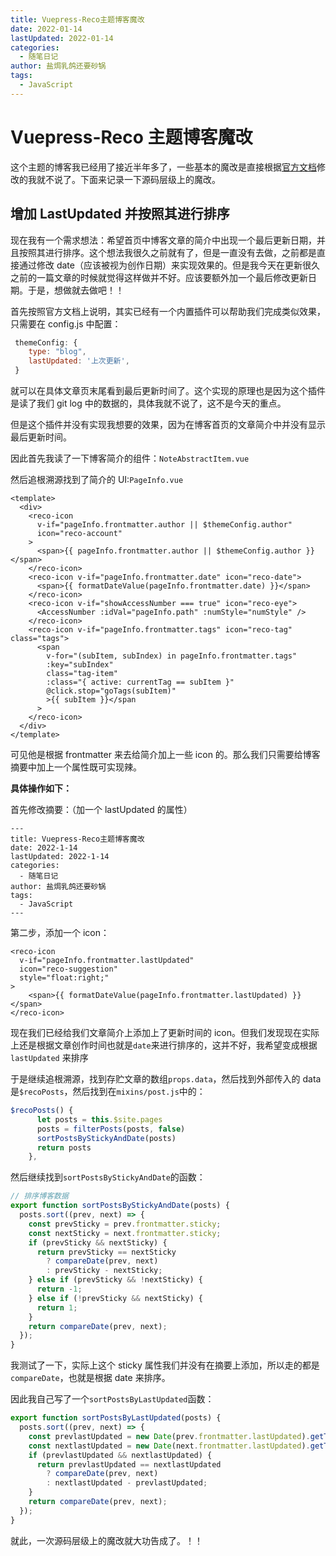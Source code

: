 ```yaml
---
title: Vuepress-Reco主题博客魔改
date: 2022-01-14
lastUpdated: 2022-01-14
categories:
  - 随笔日记
author: 盐焗乳鸽还要砂锅
tags:
  - JavaScript
---
```


# Vuepress-Reco 主题博客魔改

这个主题的博客我已经用了接近半年多了，一些基本的魔改是直接根据[官方文档](https://vuepress-theme-reco.recoluan.com/views/1.x/)修改的我就不说了。下面来记录一下源码层级上的魔改。

## 增加 LastUpdated 并按照其进行排序

现在我有一个需求想法：希望首页中博客文章的简介中出现一个最后更新日期，并且按照其进行排序。这个想法我很久之前就有了，但是一直没有去做，之前都是直接通过修改 date（应该被视为创作日期）来实现效果的。但是我今天在更新很久之前的一篇文章的时候就觉得这样做并不好。应该要额外加一个最后修改更新日期。于是，想做就去做吧！！

首先按照官方文档上说明，其实已经有一个内置插件可以帮助我们完成类似效果，只需要在 config.js 中配置：

```js
 themeConfig: {
    type: "blog",
    lastUpdated: '上次更新',
 }
```

就可以在具体文章页末尾看到最后更新时间了。这个实现的原理也是因为这个插件是读了我们 git log 中的数据的，具体我就不说了，这不是今天的重点。

但是这个插件并没有实现我想要的效果，因为在博客首页的文章简介中并没有显示最后更新时间。

因此首先我读了一下博客简介的组件：`NoteAbstractItem.vue`

然后追根溯源找到了简介的 UI:`PageInfo.vue`

```vue
<template>
  <div>
    <reco-icon
      v-if="pageInfo.frontmatter.author || $themeConfig.author"
      icon="reco-account"
    >
      <span>{{ pageInfo.frontmatter.author || $themeConfig.author }}</span>
    </reco-icon>
    <reco-icon v-if="pageInfo.frontmatter.date" icon="reco-date">
      <span>{{ formatDateValue(pageInfo.frontmatter.date) }}</span>
    </reco-icon>
    <reco-icon v-if="showAccessNumber === true" icon="reco-eye">
      <AccessNumber :idVal="pageInfo.path" :numStyle="numStyle" />
    </reco-icon>
    <reco-icon v-if="pageInfo.frontmatter.tags" icon="reco-tag" class="tags">
      <span
        v-for="(subItem, subIndex) in pageInfo.frontmatter.tags"
        :key="subIndex"
        class="tag-item"
        :class="{ active: currentTag == subItem }"
        @click.stop="goTags(subItem)"
        >{{ subItem }}</span
      >
    </reco-icon>
  </div>
</template>
```

可见他是根据 frontmatter 来去给简介加上一些 icon 的。那么我们只需要给博客摘要中加上一个属性既可实现辣。

**具体操作如下：**

首先修改摘要：（加一个 lastUpdated 的属性）

```
---
title: Vuepress-Reco主题博客魔改
date: 2022-1-14
lastUpdated: 2022-1-14
categories:
  - 随笔日记
author: 盐焗乳鸽还要砂锅
tags:
  - JavaScript
---
```

第二步，添加一个 icon：

```vue
<reco-icon
  v-if="pageInfo.frontmatter.lastUpdated"
  icon="reco-suggestion"
  style="float:right;"
>
    <span>{{ formatDateValue(pageInfo.frontmatter.lastUpdated) }}</span>
</reco-icon>
```

现在我们已经给我们文章简介上添加上了更新时间的 icon。但我们发现现在实际上还是根据文章创作时间也就是`date`来进行排序的，这并不好，我希望变成根据 `lastUpdated` 来排序

于是继续追根溯源，找到存贮文章的数组`props.data`，然后找到外部传入的 data 是`$recoPosts`，然后找到在`mixins/post.js`中的：

```js
$recoPosts() {
      let posts = this.$site.pages
      posts = filterPosts(posts, false)
      sortPostsByStickyAndDate(posts)
      return posts
    },
```

然后继续找到`sortPostsByStickyAndDate`的函数：

```js
// 排序博客数据
export function sortPostsByStickyAndDate(posts) {
  posts.sort((prev, next) => {
    const prevSticky = prev.frontmatter.sticky;
    const nextSticky = next.frontmatter.sticky;
    if (prevSticky && nextSticky) {
      return prevSticky == nextSticky
        ? compareDate(prev, next)
        : prevSticky - nextSticky;
    } else if (prevSticky && !nextSticky) {
      return -1;
    } else if (!prevSticky && nextSticky) {
      return 1;
    }
    return compareDate(prev, next);
  });
}
```

我测试了一下，实际上这个 sticky 属性我们并没有在摘要上添加，所以走的都是`compareDate`，也就是根据 date 来排序。

因此我自己写了一个`sortPostsByLastUpdated`函数：

```js
export function sortPostsByLastUpdated(posts) {
  posts.sort((prev, next) => {
    const prevlastUpdated = new Date(prev.frontmatter.lastUpdated).getTime();
    const nextlastUpdated = new Date(next.frontmatter.lastUpdated).getTime();
    if (prevlastUpdated && nextlastUpdated) {
      return prevlastUpdated == nextlastUpdated
        ? compareDate(prev, next)
        : nextlastUpdated - prevlastUpdated;
    }
    return compareDate(prev, next);
  });
}
```

就此，一次源码层级上的魔改就大功告成了。！！

